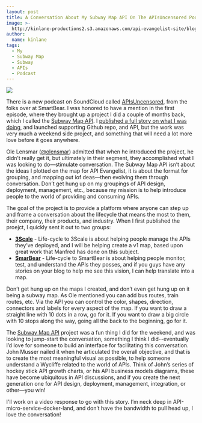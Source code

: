 ```yaml
---
layout: post
title: A Conversation About My Subway Map API On The APIsUncensored Podcast
image: >-
  http://kinlane-productions2.s3.amazonaws.com/api-evangelist-site/blog/subway-map-api.png
author:
  name: kinlane
tags:
  - My
  - Subway Map
  - Subway
  - APIs
  - Podcast
---
```

[![](http://kinlane-productions2.s3.amazonaws.com/api-evangelist-site/blog/subway-map-api.png)](http://subway.map.apievangelist.com/index.html)

There is a new podcast on SoundCloud called [APIsUncensored](https://soundcloud.com/apisuncensored), from the folks over at SmartBear. I was honored to have a mention in the first episode, where they brought up a project I did a couple of months back, which I called the [Subway Map API](http://subway.map.apievangelist.com/index.html). I [published a full story on what I was doing](http://apievangelist.com/2014/12/01/my-turkey-holiday-project-a-subway-map-api/), and launched supporting Github repo, and API, but the work was very much a weekend side project, and something that will need a lot more love before it goes anywhere.

Ole Lensmar ([@olensmar](https://twitter.com/olensmar)) admitted that when he introduced the project, he didn’t really get it, but ultimately in their segment, they accomplished what I was looking to do—stimulate conversation. The Subway Map API isn’t about the ideas I plotted on the map for API Evangelist, it is about the format for grouping, and mapping out iof deas—then evolving them through conversation. Don’t get hung up on my groupings of API design, deployment, management, etc., because my mission is to help introduce people to the world of providing and consuming APIs.

The goal of the project is to provide a platform where anyone can step up and frame a conversation about the lifecycle that means the most to them, their company, their products, and industry. When I first published the proejct, I quickly sent it out to two groups:

*   **[3Scale](http://bit.ly/13esk6Q)** - Life-cycle to 3Scale is about helping people manage the APIs they’ve deployed, and I will be helping create a v1 map, based upon great work that Manfred has done on this subject.
*   **[SmarBear](http://bit.ly/1oy8CIN "SmartBear")** - Life-cycle to SmartBear is about helping people monitor, test, and understand the APIs they posses, and if you guys have any stories on your blog to help me see this vision, I can help translate into a map.

Don’t get hung up on the maps I created, and don’t even get hung up on it being a subway map. As Ole mentioned you can add bus routes, train routes, etc. Via the API you can control the color, shapes, direction, connectors and labels for every aspect of the map. If you want to draw a straight line with 10 dots in a row, go for it. If you want to draw a big circle with 10 stops along the way, going all the back to the beginning, go for it.

The [Subway Map API](http://subway.map.apievangelist.com/index.html) project was a fun thing I did for the weekend, and was looking to jump-start the conversation, something I think I did--eventually I’d love for someone to build an interface for facilitating this conversation. John Musser nailed it when he articulated the overall objective, and that is to create the most meaningful visual as possible, to help someone understand a Wycliffe related to the world of APIs. Think of John’s series of hockey stick API growth charts, or his API business models diagrams, these have become ubiquitous in API discussions, and if you create the next generation one for API design, deployment, management, integration, or other—you win!

I'll work on a video response to go with this story. I’m neck deep in API-micro-service-docker-land, and don’t have the bandwidth to pull head up, I love the conversation!